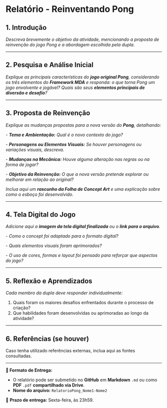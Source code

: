 # Relatório - Reinventando Pong


## 1. Introdução  
*Descreva brevemente o objetivo da atividade, mencionando a proposta de reinvenção do jogo Pong e a abordagem escolhida pela dupla.*
 
---

## 2. Pesquisa e Análise Inicial  
*Explique as principais características do **jogo original Pong**, considerando os três elementos do **Framework MDA** e responda: o que torna Pong um jogo envolvente e jogável? Quais são seus **elementos principais de diversão e desafio**?*

---

## 3. Proposta de Reinvenção  
*Explique as mudanças propostas para a nova versão do **Pong**, detalhando:*  

*- **Tema e Ambientação:** Qual é o novo contexto do jogo?*

*- **Personagens ou Elementos Visuais:** Se houver personagens ou variações visuais, descreva.*

*- **Mudanças na Mecânica:** Houve alguma alteração nas regras ou na forma de jogar?*

*- **Objetivo da Reinvenção:** O que a nova versão pretende explorar ou melhorar em relação ao original?*

*Inclua aqui um **rascunho da Folha de Concept Art** e uma explicação sobre como o esboço foi desenvolvido.*

---

## 4. Tela Digital do Jogo  
*Adicione aqui a **imagem da tela digital finalizada** ou o **link para o arquivo**.*  

*- Como o concept foi adaptado para o formato digital?*

*- Quais elementos visuais foram aprimorados?*  

*- O uso de cores, formas e layout foi pensado para reforçar que aspectos do jogo?*  

---

## 5. Reflexão e Aprendizados  
*Cada membro da dupla deve responder individualmente:*  

1. Quais foram os maiores desafios enfrentados durante o processo de criação?
2. Que habilidades foram desenvolvidas ou aprimoradas ao longo da atividade?  

---

## 6. Referências (se houver)  
Caso tenha utilizado referências externas, inclua aqui as fontes consultadas.  

---

**📝 Formato de Entrega:**  
- O relatório pode ser submetido no **GitHub** em **Markdown** `.md` ou como **PDF** `.pdf` **compartilhado via Drive**.  
- **Nome do arquivo:** `RelatorioPong_Nome1-Nome2`  

📌 **Prazo de entrega:** Sexta-feira, às 23h59.